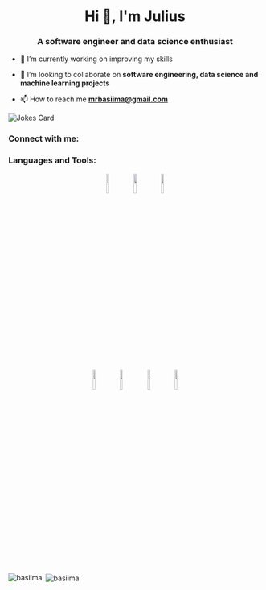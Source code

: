 <h1 align="center">Hi 👋, I'm Julius</h1>
<h3 align="center">A software engineer and data science enthusiast</h3>

- 🔭 I’m currently working on improving my skills

- 👯 I’m looking to collaborate on **software engineering, data science and machine learning projects**

- 📫 How to reach me **mrbasiima@gmail.com**

<span align="center">![Jokes Card](https://readme-jokes.vercel.app/api)</span>

<h3 align="left">Connect with me:</h3>
<p align="left">
</p>

<h3 align="left">Languages and Tools:</h3>
<p align="center">
<code><img width="10%" src="https://www.vectorlogo.zone/logos/python/python-ar21.svg"></code>
<code><img width="10%" src="https://www.vectorlogo.zone/logos/w3_html5/w3_html5-ar21.svg"></code>
<code><img width="10%" src="https://www.vectorlogo.zone/logos/w3_css/w3_css-ar21.svg"></code>
<br />
<code><img width="10%" src="https://www.vectorlogo.zone/logos/reactjs/reactjs-ar21.svg"></code>
<code><img width="10%" src="https://www.vectorlogo.zone/logos/git-scm/git-scm-ar21.svg"></code>
<code><img width="10%" src="https://www.vectorlogo.zone/logos/github/github-ar21.svg"></code>
<code><img width="10%" src="https://www.vectorlogo.zone/logos/php/php-ar21.svg"></code>
</p>

<p><img align="left" src="https://github-readme-stats.vercel.app/api/top-langs?username=basiima&show_icons=true&locale=en&layout=compact" alt="basiima" /></p>

<p>&nbsp;<img align="center" src="https://github-readme-stats.vercel.app/api?username=basiima&show_icons=true&locale=en" alt="basiima" /></p>
